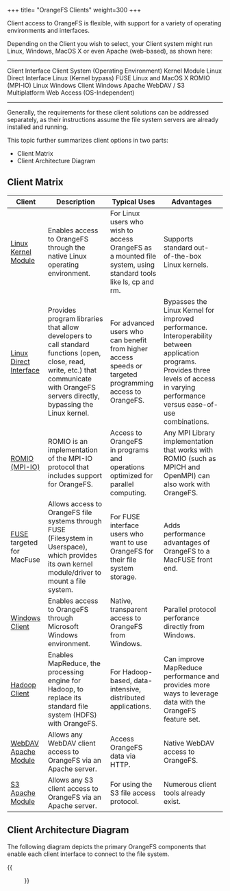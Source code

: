 +++
title= "OrangeFS Clients"
weight=300
+++

Client access to OrangeFS is flexible, with support for a variety of
operating environments and interfaces.

Depending on the Client you wish to select, your Client system might
run Linux, Windows, MacOS X or even Apache (web-based), as shown here:

  -------------------- -------------------------------------------
  Client Interface     Client System (Operating Environment)
  Kernel Module        Linux
  Direct Interface     Linux (Kernel bypass)
  FUSE                 Linux and MacOS X
  ROMIO (MPI-IO)       Linux
  Windows Client       Windows
  Apache WebDAV / S3   Multiplatform Web Access (OS-Independent)
  -------------------- -------------------------------------------

Generally, the requirements for these client solutions can be addressed
separately, as their instructions assume the file system servers are
already installed and running.

This topic further summarizes client options in two parts:

-   Client Matrix
-   Client Architecture Diagram

Client Matrix
--------------

| Client | Description | Typical Uses | Advantages |
|---|---|---|---|
| [Linux Kernel Module](Add_Linux_Client(s).htm)  | Enables access to OrangeFS through the native Linux operating environment.              | For Linux users who wish to access OrangeFS as a mounted file system, using standard tools like ls, cp and rm. | Supports standard out-of-the-box Linux kernels.  |
| [Linux Direct Interface](Direct_Interface.htm)  | Provides program libraries that allow developers to call standard functions (open, close, read, write, etc.) that communicate with OrangeFS servers directly, bypassing the Linux kernel.   | For advanced users who can benefit from higher access speeds or targeted programming access to OrangeFS. | Bypasses the Linux Kernel for improved performance. Interoperability between application programs.  Provides three levels of access in varying performance versus ease-of-use combinations. |
| [ROMIO (MPI-IO)](ROMIO_Interface.htm)          | ROMIO is an implementation of the MPI-IO protocol that includes support for OrangeFS.   |   Access to OrangeFS in programs and operations optimized for parallel computing.                         | Any MPI Library implementation that works with ROMIO (such as MPICH and OpenMPI) can also work with OrangeFS. | |
| [FUSE](FUSE_Client.htm) targeted for MacFuse   | Allows access to OrangeFS file systems through FUSE (Filesystem in Userspace), which provides its own kernel module/driver to mount a file system.                                            | For FUSE interface users who want to use OrangeFS for their file system storage.                         | Adds performance advantages of OrangeFS to a MacFUSE front end. |
| [Windows Client](WinClient_Intro.htm)          | Enables access to OrangeFS through Microsoft Windows environment.                       |    Native, transparent access to OrangeFS from Windows.   |  Parallel protocol perforance directly from Windows. |
| [Hadoop Client](Hadoop_JNI_Client.htm)         | Enables MapReduce, the processing engine for Hadoop, to replace its standard file system (HDFS) with OrangeFS. | For Hadoop-based, data-intensive, distributed applications. | Can improve MapReduce performance and provides more ways to leverage data with the OrangeFS feature set. |
| [WebDAV Apache Module](Web_Pack_Intro.htm)     | Allows any WebDAV client access to OrangeFS via an Apache server.  | Access OrangeFS data via HTTP. | Native WebDAV access to OrangeFS. |
| [S3 Apache Module](Web_Pack_Intro.htm)         | Allows any S3 client access to OrangeFS via an Apache server. | For using the S3 file access protocol. | Numerous client tools already exist. |

Client Architecture Diagram
---------------------------

The following diagram depicts the primary OrangeFS components that
enable each client interface to connect to the file system.

{{<figure src="./images/ofs_client_interfaces_2_9.png" alt="OrangeFS Clients Diagram">}}


 

 

 

 

 

 

 

 
